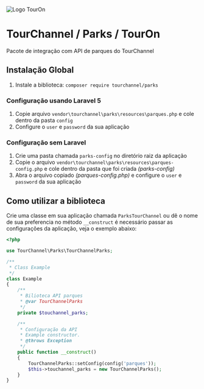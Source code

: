 ![Logo TourOn](https://www.touron.com.br/modules/site/img/touron.svg)

# TourChannel / Parks / TourOn

Pacote de integração com API de parques do TourChannel

## Instalação Global

1. Instale a biblioteca: `composer require tourchannel/parks`

### Configuração usando Laravel 5

1. Copie arquivo `vendor\tourchannel\parks\resources\parques.php` e cole dentro da pasta `config`
3. Configure o `user` e `password` da sua aplicação

### Configuração sem Laravel

1. Crie uma pasta chamada `parks-config` no diretório raiz da aplicação
2. Copie o arquivo `vendor\tourchannel\parks\resources\parques-config.php` e cole dentro da pasta que foi criada *(parks-config)*
3. Abra o arquivo copiado *(parques-config.php)* e configure o `user` e `password` da sua aplicação

## Como utilizar a biblioteca

Crie uma classe em sua aplicação chamada `ParksTourChannel` ou dê o nome de sua preferencia
no método `__construct` é necessário passar as configurações da aplicação, veja o exemplo abaixo:

```php
<?php

use TourChannel\Parks\TourChannelParks;

/**
 * Class Example
 */
class Example
{
    /**
     * Bilioteca API parques
     * @var TourChannelParks
     */
    private $touchannel_parks;

    /**
     * Configuração da API
     * Example constructor.
     * @throws Exception
     */
    public function __construct()
    {
        TourChannelParks::setConfig(config('parques'));
        $this->touchannel_parks = new TourChannelParks();
    }
}
```
